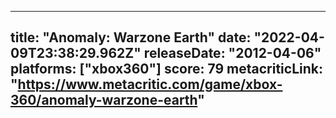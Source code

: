 
---
title: "Anomaly: Warzone Earth"
date: "2022-04-09T23:38:29.962Z"
releaseDate: "2012-04-06"
platforms: ["xbox360"]
score: 79
metacriticLink: "https://www.metacritic.com/game/xbox-360/anomaly-warzone-earth"
---
